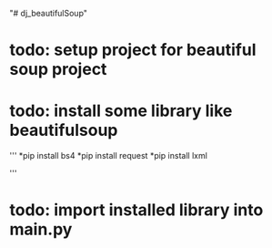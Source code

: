 "# dj_beautifulSoup" 
# todo: setup project for beautiful soup project
# todo: install some library like beautifulsoup
'''
    *pip install bs4
    *pip install request
    *pip install lxml

'''
# todo: import installed library into main.py